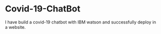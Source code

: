 # Covid-19-ChatBot
I have build a covid-19 chatbot with IBM watson and successfully deploy in a website.

